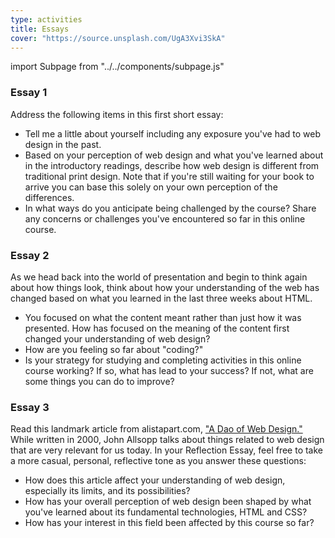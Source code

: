 ```yaml
---
type: activities
title: Essays
cover: "https://source.unsplash.com/UgA3Xvi3SkA"
---
```

import Subpage from "../../components/subpage.js"

<Subpage slug="essay-1">

### Essay 1

Address the following items in this first short essay:

* Tell me a little about yourself including any exposure you've had to web design in the past.
* Based on your perception of web design and what you've learned about in the introductory readings, describe how web design is different from traditional print design. Note that if you're still waiting for your book to arrive you can base this solely on your own perception of the differences.
* In what ways do you anticipate being challenged by the course? Share any concerns or challenges you've encountered so far in this online course.

</Subpage>
<Subpage slug="essay-2">

### Essay 2

As we head back into the world of presentation and begin to think again about how things look, think about how your understanding of the web has changed based on what you learned in the last three weeks about HTML.

* You focused on what the content meant rather than just how it was presented. How has focused on the meaning of the content first changed your understanding of web design?
* How are you feeling so far about "coding?"
* Is your strategy for studying and completing activities in this online course working? If so, what has lead to your success? If not, what are some things you can do to improve?

</Subpage>
<Subpage slug="essay-3">

### Essay 3

Read this landmark article from alistapart.com, ["A Dao of Web Design."](https://alistapart.com/article/dao/) While written in 2000, John Allsopp talks about things related to web design that are very relevant for us today. In your Reflection Essay, feel free to take a more casual, personal, reflective tone as you answer these questions:

* How does this article affect your understanding of web design, especially its limits, and its possibilities?
* How has your overall perception of web design been shaped by what you've learned about its fundamental technologies, HTML and CSS?
* How has your interest in this field been affected by this course so far?

</Subpage>
